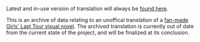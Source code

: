 Latest and in-use version of translation will always be [found here](https://github.com/TorMechia/tormechia.github.io).

This is an archive of data relating to an unoffical translation of a [fan-made Girls' Last Tour visual novel](https://rimsx.sakura.ne.jp/onemore/).
The archived translation is currently out of date from the current state of the project, and will be finalized at its conclusion. 

